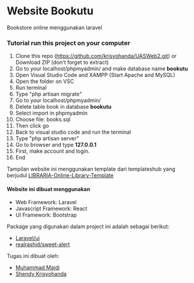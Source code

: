 # Website Bookutu
Bookstore online menggunakan laravel

### Tutorial run this project on your computer
1. Clone this repo (https://github.com/krisyohanda/UASWeb2.git) or Download ZIP (don't forget to extract)
2. Go to your localhost/phpmyadmin/ and make database name **bookutu**
3. Open Visual Studio Code and XAMPP (Start Apache and MySQL)
4. Open the folder on VSC 
5. Run terminal
6. Type "php artisan migrate"
7. Go to your localhost/phpmyadmin/
8. Delete table book in database **bookutu**
9. Select import in phpmyadmin
10. Choose file: books.sql
11. Then click go
12. Back to visual studio code and run the terminal
13. Type "php artisan server"
14. Go to browser and type **127.0.0.1**
15. First, make account and login.
16. End

Tampilan website ini menggunakan template dari templateshub yang berjudul [LIBRARIA-Online-Library-Template](https://www.templateshub.net/template/LIBRARIA-Online-Library-Template)

#### Website ini dibuat menggunakan
- Web Framework: Laravel
- Javascript Framework: React
- UI Framework: Bootstrap

Package yang digunakan dalam project ini adalah sebagai berikut:
- [Laravel/ui](https://github.com/laravel/ui)
- [realrashid/sweet-alert](https://github.com/realrashid/sweet-alert)

Tugas ini dibuat oleh:
- [Muhammad Majdi](https://github.com/Morfz)
- [Shendy Krisyohanda](https://github.com/krisyohanda)
